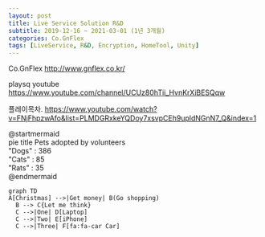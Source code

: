 ```yaml
---
layout: post
title: Live Service Solution R&D
subtitle: 2019-12-16 ~ 2021-03-01 (1년 3개월)
categories: Co.GnFlex
tags: [LiveService, R&D, Encryption, HomeTool, Unity]
---
```



Co.GnFlex
http://www.gnflex.co.kr/

playsq youtube
https://www.youtube.com/channel/UCUz80hTii_HvnKrXiBESQqw

플레이목차.
https://www.youtube.com/watch?v=FNjFhpzwAfo&list=PLMDGRxkeYQDoy7xsvpCEh9upldNGnN7_Q&index=1


@startmermaid  
pie title Pets adopted by volunteers  
  "Dogs" : 386  
  "Cats" : 85  
  "Rats" : 35  
@endmermaid  


```mermaid!  
graph TD  
A[Christmas] -->|Get money| B(Go shopping)  
  B --> C{Let me think}  
  C -->|One| D[Laptop]  
  C -->|Two| E[iPhone]  
  C -->|Three| F[fa:fa-car Car]  
```  

